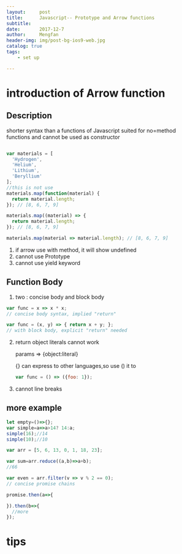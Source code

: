 ```yaml
---
layout:     post
title:      Javascript-- Prototype and Arrow functions
subtitle:   
date:       2017-12-7
author:     Mengfan
header-img: img/post-bg-ios9-web.jpg
catalog: true
tags:
    - set up

---
```

# introduction of Arrow function
## Description
shorter syntax than a functions of Javascript
suited for no=method functions and cannot be used as constructor

```Javascript

var materials = [
  'Hydrogen',
  'Helium',
  'Lithium',
  'Beryllium'
];
//this is not use
materials.map(function(material) {
  return material.length;
}); // [8, 6, 7, 9]

materials.map((material) => {
  return material.length;
}); // [8, 6, 7, 9]

materials.map(material => material.length); // [8, 6, 7, 9]
```
1. if arrow use with method, it will show undefined
2. cannot use Prototype
3. cannot use yield keyword

## Function Body

1. two : concise body and block body

```Javascript
var func = x => x * x;                  
// concise body syntax, implied "return"

var func = (x, y) => { return x + y; };
// with block body, explicit "return" needed
```
2. return object literals cannot work

    params => {object:literal}

    {} can express to other languages,so use () it to

    ```Javascript
    var func = () => ({foo: 1});

     ```
3. cannot line breaks

## more example
```Javascript
let empty=()=>{};
var simple=a=>a>14? 14:a;
simple(16);//14
simple(10);//10

var arr = [5, 6, 13, 0, 1, 18, 23];

var sum=arr.reduce((a,b)=>a+b);
//66

var even = arr.filter(v => v % 2 == 0);
// concise promise chains

promise.then(a=>{

}).then(b=>{
  //more
});
```
# tips
